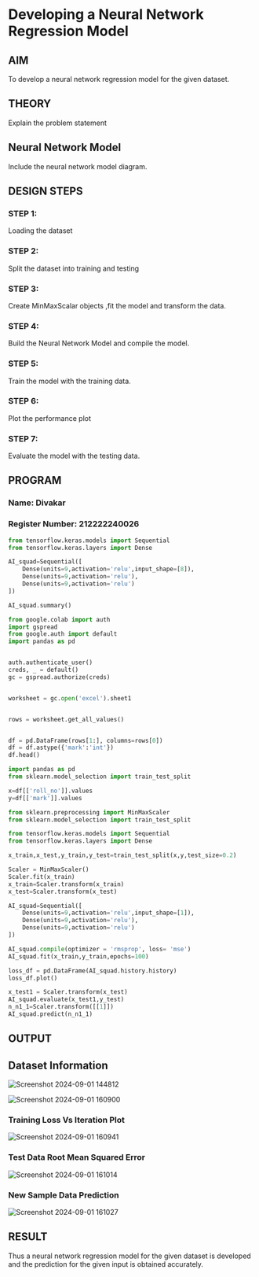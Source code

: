 # Developing a Neural Network Regression Model

## AIM

To develop a neural network regression model for the given dataset.

## THEORY

Explain the problem statement

## Neural Network Model

Include the neural network model diagram.

## DESIGN STEPS

### STEP 1:

Loading the dataset

### STEP 2:

Split the dataset into training and testing

### STEP 3:

Create MinMaxScalar objects ,fit the model and transform the data.

### STEP 4:

Build the Neural Network Model and compile the model.

### STEP 5:

Train the model with the training data.

### STEP 6:

Plot the performance plot

### STEP 7:

Evaluate the model with the testing data.

## PROGRAM
### Name: Divakar
### Register Number: 212222240026
```python
from tensorflow.keras.models import Sequential
from tensorflow.keras.layers import Dense

AI_squad=Sequential([
    Dense(units=9,activation='relu',input_shape=[8]),
    Dense(units=9,activation='relu'),
    Dense(units=9,activation='relu')
])

AI_squad.summary()

from google.colab import auth
import gspread
from google.auth import default
import pandas as pd


auth.authenticate_user()
creds, _ = default()
gc = gspread.authorize(creds)


worksheet = gc.open('excel').sheet1


rows = worksheet.get_all_values()


df = pd.DataFrame(rows[1:], columns=rows[0])
df = df.astype({'mark':'int'})
df.head()

import pandas as pd
from sklearn.model_selection import train_test_split

x=df[['roll_no']].values
y=df[['mark']].values

from sklearn.preprocessing import MinMaxScaler
from sklearn.model_selection import train_test_split

from tensorflow.keras.models import Sequential
from tensorflow.keras.layers import Dense

x_train,x_test,y_train,y_test=train_test_split(x,y,test_size=0.2)

Scaler = MinMaxScaler()
Scaler.fit(x_train)
x_train=Scaler.transform(x_train)
x_test=Scaler.transform(x_test)

AI_squad=Sequential([
    Dense(units=9,activation='relu',input_shape=[1]),
    Dense(units=9,activation='relu'),
    Dense(units=9,activation='relu')
])

AI_squad.compile(optimizer = 'rmsprop', loss= 'mse')
AI_squad.fit(x_train,y_train,epochs=100)

loss_df = pd.DataFrame(AI_squad.history.history)
loss_df.plot()

x_test1 = Scaler.transform(x_test)
AI_squad.evaluate(x_test1,y_test)
n_n1_1=Scaler.transform([[1]])
AI_squad.predict(n_n1_1)
```

## OUTPUT

## Dataset Information
![Screenshot 2024-09-01 144812](https://github.com/user-attachments/assets/2f142502-bba2-4831-9a3b-1bbadf95cf2d)

![Screenshot 2024-09-01 160900](https://github.com/user-attachments/assets/6cb84bbc-6ca7-4604-9d6e-1488dcc36d67)


### Training Loss Vs Iteration Plot
![Screenshot 2024-09-01 160941](https://github.com/user-attachments/assets/4effaad7-2ed5-4efe-ae4e-aa5a2c6f4975)


### Test Data Root Mean Squared Error
![Screenshot 2024-09-01 161014](https://github.com/user-attachments/assets/a7a23616-5b64-4da1-b054-884cb303d683)


### New Sample Data Prediction

![Screenshot 2024-09-01 161027](https://github.com/user-attachments/assets/8ae674b4-d5df-4222-897b-f1a91b9b3608)

## RESULT

Thus a neural network regression model for the given dataset is developed and the prediction for the given input is obtained accurately.
